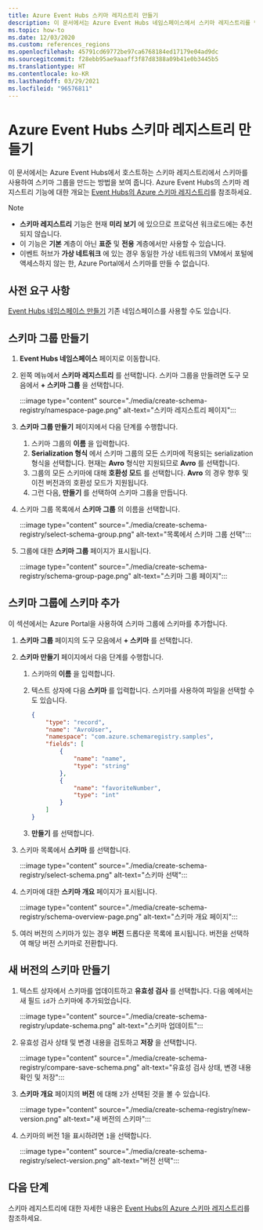 ```yaml
---
title: Azure Event Hubs 스키마 레지스트리 만들기
description: 이 문서에서는 Azure Event Hubs 네임스페이스에서 스키마 레지스트리를 만드는 방법을 보여 줍니다.
ms.topic: how-to
ms.date: 12/03/2020
ms.custom: references_regions
ms.openlocfilehash: 45791cd69772be97ca6768184ed17179e04ad9dc
ms.sourcegitcommit: f28ebb95ae9aaaff3f87d8388a09b41e0b3445b5
ms.translationtype: HT
ms.contentlocale: ko-KR
ms.lasthandoff: 03/29/2021
ms.locfileid: "96576811"
---
```

# <a name="create-an-azure-event-hubs-schema-registry-preview"></a>Azure Event Hubs 스키마 레지스트리 만들기
이 문서에서는 Azure Event Hubs에서 호스트하는 스키마 레지스트리에서 스키마를 사용하여 스키마 그룹을 만드는 방법을 보여 줍니다. Azure Event Hubs의 스키마 레지스트리 기능에 대한 개요는 [Event Hubs의 Azure 스키마 레지스트리](schema-registry-overview.md)를 참조하세요.

> [!NOTE]
> - **스키마 레지스트리** 기능은 현재 **미리 보기** 에 있으므로 프로덕션 워크로드에는 추천되지 않습니다.
> - 이 기능은 **기본** 계층이 아닌 **표준** 및 **전용** 계층에서만 사용할 수 있습니다.
> - 이벤트 허브가 **가상 네트워크** 에 있는 경우 동일한 가상 네트워크의 VM에서 포털에 액세스하지 않는 한, Azure Portal에서 스키마를 만들 수 없습니다. 

## <a name="prerequisites"></a>사전 요구 사항
[Event Hubs 네임스페이스 만들기](event-hubs-create.md#create-an-event-hubs-namespace) 기존 네임스페이스를 사용할 수도 있습니다. 

## <a name="create-a-schema-group"></a>스키마 그룹 만들기
1. **Event Hubs 네임스페이스** 페이지로 이동합니다. 
1. 왼쪽 메뉴에서 **스키마 레지스트리** 를 선택합니다. 스키마 그룹을 만들려면 도구 모음에서 **+ 스키마 그룹** 을 선택합니다. 

    :::image type="content" source="./media/create-schema-registry/namespace-page.png" alt-text="스키마 레지스트리 페이지":::
1. **스키마 그룹 만들기** 페이지에서 다음 단계를 수행합니다.
    1. 스키마 그룹의 **이름** 을 입력합니다.
    1. **Serialization 형식** 에서 스키마 그룹의 모든 스키마에 적용되는 serialization 형식을 선택합니다. 현재는 **Avro** 형식만 지원되므로 **Avro** 를 선택합니다. 
    1. 그룹의 모든 스키마에 대해 **호환성 모드** 를 선택합니다. **Avro** 의 경우 향후 및 이전 버전과의 호환성 모드가 지원됩니다. 
    1. 그런 다음, **만들기** 를 선택하여 스키마 그룹을 만듭니다. 
1. 스키마 그룹 목록에서 **스키마 그룹** 의 이름을 선택합니다.

    :::image type="content" source="./media/create-schema-registry/select-schema-group.png" alt-text="목록에서 스키마 그룹 선택":::    
1. 그룹에 대한 **스키마 그룹** 페이지가 표시됩니다.

    :::image type="content" source="./media/create-schema-registry/schema-group-page.png" alt-text="스키마 그룹 페이지":::
    

## <a name="add-a-schema-to-the-schema-group"></a>스키마 그룹에 스키마 추가
이 섹션에서는 Azure Portal을 사용하여 스키마 그룹에 스키마를 추가합니다. 

1. **스키마 그룹** 페이지의 도구 모음에서 **+ 스키마** 를 선택합니다. 
1. **스키마 만들기** 페이지에서 다음 단계를 수행합니다.
    1. 스키마의 **이름** 을 입력합니다.
    1. 텍스트 상자에 다음 **스키마** 를 입력합니다. 스키마를 사용하여 파일을 선택할 수도 있습니다.
    
        ```json
        {
            "type": "record",
            "name": "AvroUser",
            "namespace": "com.azure.schemaregistry.samples",
            "fields": [
                {
                    "name": "name",
                    "type": "string"
                },
                {
                    "name": "favoriteNumber",
                    "type": "int"
                }
            ]
        }
        ```
    1. **만들기** 를 선택합니다. 
1. 스키마 목록에서 **스키마** 를 선택합니다. 

    :::image type="content" source="./media/create-schema-registry/select-schema.png" alt-text="스키마 선택":::
1. 스키마에 대한 **스키마 개요** 페이지가 표시됩니다. 

    :::image type="content" source="./media/create-schema-registry/schema-overview-page.png" alt-text="스키마 개요 페이지":::    
1. 여러 버전의 스키마가 있는 경우 **버전** 드롭다운 목록에 표시됩니다. 버전을 선택하여 해당 버전 스키마로 전환합니다. 

## <a name="create-a-new-version-of-schema"></a>새 버전의 스키마 만들기

1. 텍스트 상자에서 스키마를 업데이트하고 **유효성 검사** 를 선택합니다. 다음 예에서는 새 필드 `id`가 스키마에 추가되었습니다. 

    :::image type="content" source="./media/create-schema-registry/update-schema.png" alt-text="스키마 업데이트":::    
    
1. 유효성 검사 상태 및 변경 내용을 검토하고 **저장** 을 선택합니다. 

    :::image type="content" source="./media/create-schema-registry/compare-save-schema.png" alt-text="유효성 검사 상태, 변경 내용 확인 및 저장":::     
1. **스키마 개요** 페이지의 **버전** 에 대해 `2`가 선택된 것을 볼 수 있습니다. 

    :::image type="content" source="./media/create-schema-registry/new-version.png" alt-text="새 버전의 스키마":::    
1. 스키마의 버전 1을 표시하려면 `1`을 선택합니다. 

    :::image type="content" source="./media/create-schema-registry/select-version.png" alt-text="버전 선택":::    


## <a name="next-steps"></a>다음 단계
스키마 레지스트리에 대한 자세한 내용은 [Event Hubs의 Azure 스키마 레지스트리](schema-registry-overview.md)를 참조하세요.

